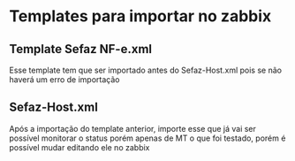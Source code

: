 # Templates para importar no zabbix
## Template Sefaz NF-e.xml
Esse template tem que ser importado antes do Sefaz-Host.xml pois se não haverá um erro de importação
## Sefaz-Host.xml
Após a importação do template anterior, importe esse que já vai ser possível monitorar o status porém apenas de MT o que foi testado, porém é possível mudar editando ele no zabbix

